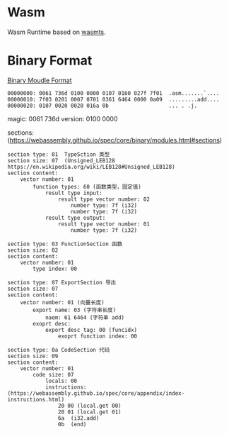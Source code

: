 # Wasm

Wasm Runtime based on [wasmts](https://github.com/technohippy/wasmts).

# Binary Format

[Binary Moudle Format](https://webassembly.github.io/spec/core/binary/modules.html#binary-module)

```
00000000: 0061 736d 0100 0000 0107 0160 027f 7f01  .asm.......`....
00000010: 7f03 0201 0007 0701 0361 6464 0000 0a09  .........add....
00000020: 0107 0020 0020 016a 0b                   ... . .j.
```


magic: 0061 736d 
version: 0100 0000 

sections: (https://webassembly.github.io/spec/core/binary/modules.html#sections)
    
    section type: 01  TypeSction 类型
    section size: 07  (Unsigned_LEB128 https://en.wikipedia.org/wiki/LEB128#Unsigned_LEB128) 
    section content: 
        vector number: 01
            function types: 60 (函数类型，固定值)
                result type input: 
                    result type vector number: 02
                        number type: 7f (i32)
                        number type: 7f (i32)
                result type output: 
                    result type vector number: 01 
                        number type: 7f (i32)

    section type: 03 FunctionSection 函数
    section size: 02
    section content: 
        vector number: 01 
            type index: 00
    
    section type: 07 ExportSection 导出
    section size: 07
    section content: 
        vector number: 01 (向量长度)
            export name: 03 (字符串长度)
                naem: 61 6464 (字符串 add)
            exoprt desc: 
                export desc tag: 00 (funcidx)
                    exoprt function index: 00
    
    section type: 0a CodeSection 代码
    section size: 09
    section content: 
        vector number: 01
            code size: 07 
                locals: 00
                instructions: (https://webassembly.github.io/spec/core/appendix/index-instructions.html)
                    20 00 (local.get 00)
                    20 01 (local.get 01)
                    6a  (i32.add)
                    0b  (end)
